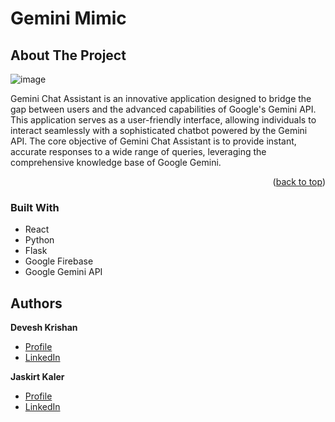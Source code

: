 # Gemini Mimic
<!-- ABOUT THE PROJECT -->
## About The Project

![image]()

Gemini Chat Assistant is an innovative application designed to bridge the gap between users and the advanced capabilities of Google's Gemini API. This application serves as a user-friendly interface, allowing individuals to interact seamlessly with a sophisticated chatbot powered by the Gemini API. The core objective of Gemini Chat Assistant is to provide instant, accurate responses to a wide range of queries, leveraging the comprehensive knowledge base of Google Gemini.

<p align="right">(<a href="#readme-top">back to top</a>)</p>

### Built With

<ul>
  <li>React</li>
  <li>Python</li>
  <li>Flask</li>
  <li>Google Firebase</li>
  <li>Google Gemini API</li>
</ul>

## Authors

**Devesh Krishan**

- [Profile](https://github.com/DeveshKrishan)
- [LinkedIn](https://www.linkedin.com/in/deveshkrishan/)

**Jaskirt Kaler**

- [Profile](https://github.com/JaskirtKaler)
- [LinkedIn](https://www.linkedin.com/in/jaskirt-kaler-93298a1ab/)


